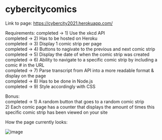 # cybercitycomics

Link to page: https://cybercity2021.herokuapp.com/  

Requirements: 
 completed -> 1) Use the xkcd API  
 completed -> 2) Has to be hosted on Heroku  
 completed -> 3) Display 1 comic strip per page  
 completed -> 4) Buttons to nagivate to the previous and next comic strip  
 completed -> 5) Display the date of when the comic strip was created  
 completed -> 6) Ability to navigate to a specific comic strip by including a comic # in the URL  
 completed -> 7) Parse transcript from API into a more readable format & display on the page  
 completed -> 8) Has to be done in Node.js  
 completed -> 9) Style accordingly with CSS  
  
Bonus:  
 completed -> 1) A random button that goes to a random comic strip  
2) Each comic page has a counter that displays the amount of times this specific comic strip has been viewed on your site  
  
How the page currently looks:  

![image](https://user-images.githubusercontent.com/71906811/121272768-c6be3000-c894-11eb-92b6-5c6f30f9ef56.png)
